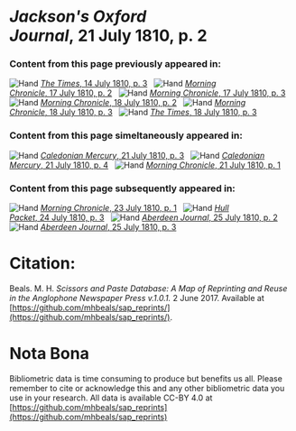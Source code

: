 # *Jackson's Oxford Journal*, 21 July 1810, p. 2  
  
### Content from this page previously appeared in:  
![Hand](http://scissorsandpaste.net/wp-content/uploads/2017/06/smallhandpointer.png) [*The Times*, 14 July 1810, p. 3](https://mhbeals.github.io/sap_html/The-Times/The-Times-14-July-1810-p-3)  
![Hand](http://scissorsandpaste.net/wp-content/uploads/2017/06/smallhandpointer.png) [*Morning Chronicle*, 17 July 1810, p. 2](https://mhbeals.github.io/sap_html/Morning-Chronicle/Morning-Chronicle-17-July-1810-p-2)  
![Hand](http://scissorsandpaste.net/wp-content/uploads/2017/06/smallhandpointer.png) [*Morning Chronicle*, 17 July 1810, p. 3](https://mhbeals.github.io/sap_html/Morning-Chronicle/Morning-Chronicle-17-July-1810-p-3)  
![Hand](http://scissorsandpaste.net/wp-content/uploads/2017/06/smallhandpointer.png) [*Morning Chronicle*, 18 July 1810, p. 2](https://mhbeals.github.io/sap_html/Morning-Chronicle/Morning-Chronicle-18-July-1810-p-2)  
![Hand](http://scissorsandpaste.net/wp-content/uploads/2017/06/smallhandpointer.png) [*Morning Chronicle*, 18 July 1810, p. 3](https://mhbeals.github.io/sap_html/Morning-Chronicle/Morning-Chronicle-18-July-1810-p-3)  
![Hand](http://scissorsandpaste.net/wp-content/uploads/2017/06/smallhandpointer.png) [*The Times*, 18 July 1810, p. 3](https://mhbeals.github.io/sap_html/The-Times/The-Times-18-July-1810-p-3)  
  
### Content from this page simeltaneously appeared in:  
![Hand](http://scissorsandpaste.net/wp-content/uploads/2017/06/smallhandpointer.png) [*Caledonian Mercury*, 21 July 1810, p. 3](https://mhbeals.github.io/sap_html/Caledonian-Mercury/Caledonian-Mercury-21-July-1810-p-3)  
![Hand](http://scissorsandpaste.net/wp-content/uploads/2017/06/smallhandpointer.png) [*Caledonian Mercury*, 21 July 1810, p. 4](https://mhbeals.github.io/sap_html/Caledonian-Mercury/Caledonian-Mercury-21-July-1810-p-4)  
![Hand](http://scissorsandpaste.net/wp-content/uploads/2017/06/smallhandpointer.png) [*Morning Chronicle*, 21 July 1810, p. 1](https://mhbeals.github.io/sap_html/Morning-Chronicle/Morning-Chronicle-21-July-1810-p-1)  
  
### Content from this page subsequently appeared in:  
![Hand](http://scissorsandpaste.net/wp-content/uploads/2017/06/smallhandpointer.png) [*Morning Chronicle*, 23 July 1810, p. 1](https://mhbeals.github.io/sap_html/Morning-Chronicle/Morning-Chronicle-23-July-1810-p-1)  
![Hand](http://scissorsandpaste.net/wp-content/uploads/2017/06/smallhandpointer.png) [*Hull Packet*, 24 July 1810, p. 3](https://mhbeals.github.io/sap_html/Hull-Packet/Hull-Packet-24-July-1810-p-3)  
![Hand](http://scissorsandpaste.net/wp-content/uploads/2017/06/smallhandpointer.png) [*Aberdeen Journal*, 25 July 1810, p. 2](https://mhbeals.github.io/sap_html/Aberdeen-Journal/Aberdeen-Journal-25-July-1810-p-2)  
![Hand](http://scissorsandpaste.net/wp-content/uploads/2017/06/smallhandpointer.png) [*Aberdeen Journal*, 25 July 1810, p. 3](https://mhbeals.github.io/sap_html/Aberdeen-Journal/Aberdeen-Journal-25-July-1810-p-3)  


# Citation: 

Beals. M. H. *Scissors and Paste Database: A Map of Reprinting and Reuse in the Anglophone Newspaper Press v.1.0.1.* 2 June 2017. Available at [https://github.com/mhbeals/sap_reprints/](https://github.com/mhbeals/sap_reprints/). 

# Nota Bona

Bibliometric data is time consuming to produce but benefits us all. Please remember to cite or acknowledge this and any other bibliometric data you use in your research. All data is available CC-BY 4.0 at [https://github.com/mhbeals/sap_reprints](https://github.com/mhbeals/sap_reprints)